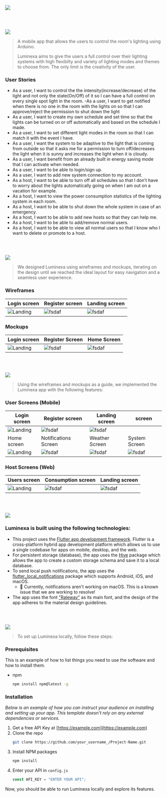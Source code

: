 <img src="./readme/title1.svg"/>

<br><br>

<!-- project philosophy -->
<img src="./readme/title2.svg"/>

> A mobile app that allows the users to control the room's lighting using Arduino.
>
> Luminexa aims to give the users a full control over their lighting systems with high flexibilty and variety of lighting modes and themes to choose from. The only limit is the creativity of the user.

### User Stories

- As a user, I want to control the the intensity(increase/decrease) of the light and not only the state(On/Off) of it so I can have a full control on every single spot light in the room.
  -As a user, I want to get notified when there is no one in the room with the lights on so that I can approve/reject the permission to shut down the light
- As a user, I want to create my own schedule and set time so that the lights can be turned on or off automatically and based on the schedule I made.
- As a user, I want to set different light modes in the room so that I can match it with the event I have.
- As a user, I want the system to be adaptive to the light that is coming from outside so that it asks me for a permission to turn off/decreases the light when it is sunny and increases the light when it is cloudy.
- As a user, I want benefit from an already built in energy saving mode that I can activate when needed.
- As a user, I want to be able to login/sign up.
- As a user, I want to add new system connection to my account.
- As a host, I want to be able to turn off all schedules so that I don’t have to worry about the lights automatically going on when I am out on a vacation for example.
- As a host, I want to view the power consumption statistics of the lighting system in each room.
- As a host, I want to be able to shut down the whole system in case of an emergency.
- As a host, I want to be able to add new hosts so that they can help me.
- As a host, I want to be able to add/remove normal users.
- As a host, I want to be able to view all normal users so that I know who I want to delete or promote to a host.

<br><br>

<!-- Prototyping -->
<img src="./readme/title3.svg"/>

> We designed Luminexa using wireframes and mockups, iterating on the design until we reached the ideal layout for easy navigation and a seamless user experience.

### Wireframes

| Login screen                          | Register screen                     | Landing screen                    |
| ------------------------------------- | ----------------------------------- | --------------------------------- |
| ![Landing](./readme/SignIn_figma.png) | ![fsdaf](./readme/SignUp_Figma.png) | ![fsdaf](./readme/Home_Figma.png) |

### Mockups

| Login screen                                | Register Screen                           | Home Screen                             |
| ------------------------------------------- | ----------------------------------------- | --------------------------------------- |
| ![Landing](./readme/SignIn_figmaMockUp.png) | ![fsdaf](./readme/SignUp_FigmaMockUp.png) | ![fsdaf](./readme/Home_figmaMockUp.png) |

<br><br>

<!-- Implementation -->
<img src="./readme/title4.svg"/>

> Using the wireframes and mockups as a guide, we implemented the Luminexa app with the following features:

### User Screens (Mobile)

| Login screen                    | Register screen                      | Landing screen                 | screen                                  |
| ------------------------------- | ------------------------------------ | ------------------------------ | --------------------------------------- |
| ![Landing](./readme/Login.jpg)  | ![fsdaf](./readme/SignUp.jpg)        | ![fsdaf](./readme/home.jpg)    |
| Home screen                     | Notifications Screen                 | Weather Screen                 | System Screen                           |
| ![Landing](./readme/System.jpg) | ![fsdaf](./readme/Notifications.jpg) | ![fsdaf](./readme/Weather.jpg) | ![fsdaf](https://placehold.co/900x1600) |

### Host Screens (Web)

| Users screen                   | Consumption screen           | Landing screen                    |
| ------------------------------ | ---------------------------- | --------------------------------- |
| ![Landing](./readme/Users.jpg) | ![fsdaf](./readme/Graph.jpg) | ![fsdaf](./readme/SystemHost.jpg) |

<br><br>

<!-- Tech stack -->
<img src="./readme/title5.svg"/>

### Luminexa is built using the following technologies:

- This project uses the [Flutter app development framework](https://flutter.dev/). Flutter is a cross-platform hybrid app development platform which allows us to use a single codebase for apps on mobile, desktop, and the web.
- For persistent storage (database), the app uses the [Hive](https://hivedb.dev/) package which allows the app to create a custom storage schema and save it to a local database.
- To send local push notifications, the app uses the [flutter_local_notifications](https://pub.dev/packages/flutter_local_notifications) package which supports Android, iOS, and macOS.
  - 🚨 Currently, notifications aren't working on macOS. This is a known issue that we are working to resolve!
- The app uses the font ["Raleway"](https://fonts.google.com/specimen/Work+Sans) as its main font, and the design of the app adheres to the material design guidelines.

<br><br>

<!-- How to run -->
<img src="./readme/title6.svg"/>

> To set up Luminexa locally, follow these steps:

### Prerequisites

This is an example of how to list things you need to use the software and how to install them.

- npm
  ```sh
  npm install npm@latest -g
  ```

### Installation

_Below is an example of how you can instruct your audience on installing and setting up your app. This template doesn't rely on any external dependencies or services._

1. Get a free API Key at [https://example.com](https://example.com)
2. Clone the repo
   ```sh
   git clone https://github.com/your_username_/Project-Name.git
   ```
3. Install NPM packages
   ```sh
   npm install
   ```
4. Enter your API in `config.js`
   ```js
   const API_KEY = "ENTER YOUR API";
   ```

Now, you should be able to run Luminexa locally and explore its features.
